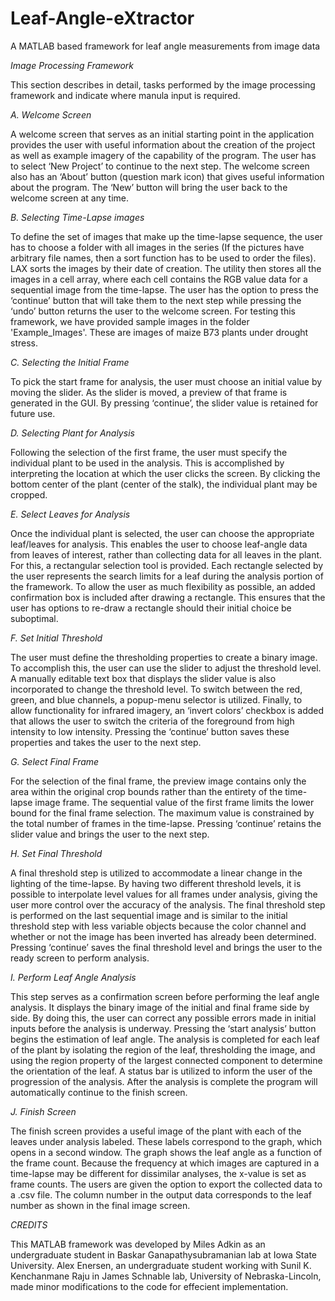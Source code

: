 # Leaf-Angle-eXtractor
A MATLAB based framework for leaf angle measurements from image data

*Image Processing Framework*

This section describes in detail, tasks performed by the image processing framework and indicate where manula input is required.

*A. Welcome Screen*

A welcome screen that serves as an initial starting point in the application provides the user with useful information about the creation of the project as well as example imagery of the capability of the program. The user has to select ‘New Project’ to continue to the next step. The welcome screen also has an ‘About’ button (question mark icon) that gives useful information about the program. The ‘New’ button will bring the user back to the welcome screen at any time.

*B. Selecting Time-Lapse images*

To define the set of images that make up the time-lapse sequence, the user has to choose a folder with all images in the series (If the pictures have arbitrary file names, then a sort function has to be used to order the files). LAX sorts the images by their date of creation.  The utility then stores all the images in a cell array, where each cell contains the RGB value data for a sequential image from the time-lapse. The user has the option to press the ‘continue’ button that will take them to the next step while pressing the ‘undo’ button returns the user to the welcome screen. For testing this framework, we have provided sample images in the folder 'Example_Images'. These are images of maize B73 plants under drought stress. 

*C. Selecting the Initial Frame*

To pick the start frame for analysis, the user must choose an initial value by moving the slider.  As the slider is moved, a preview of that frame is generated in the GUI.  By pressing ‘continue’, the slider value is retained for future use. 

*D. Selecting Plant for Analysis*

Following the selection of the first frame, the user must specify the individual plant to be used in the analysis. This is accomplished by interpreting the location at which the user clicks the screen. By clicking the bottom center of the plant (center of the stalk), the individual plant may be cropped.

*E. Select Leaves for Analysis*

Once the individual plant is selected, the user can choose the appropriate leaf/leaves for analysis. This enables the user to choose leaf-angle data from leaves of interest, rather than collecting data for all leaves in the plant. For this, a rectangular selection tool is provided.  Each rectangle selected by the user represents the search limits for a leaf during the analysis portion of the framework. To allow the user as much flexibility as possible, an added confirmation box is included after drawing a rectangle. This ensures that the user has options to re-draw a rectangle should their initial choice be suboptimal.

*F. Set Initial Threshold*

The user must define the thresholding properties to create a binary image. To accomplish this, the user can use the slider to adjust the threshold level. A manually editable text box that displays the slider value is also incorporated to change the threshold level. To switch between the red, green, and blue channels, a popup-menu selector is utilized.  Finally, to allow functionality for infrared imagery, an ‘invert colors’ checkbox is added that allows the user to switch the criteria of the foreground from high intensity to low intensity. Pressing the ‘continue’ button saves these properties and takes the user to the next step.

*G. Select Final Frame*

For the selection of the final frame, the preview image contains only the area within the original crop bounds rather than the entirety of the time-lapse image frame.  The sequential value of the first frame limits the lower bound for the final frame selection.  The maximum value is constrained by the total number of frames in the time-lapse.  Pressing ‘continue’ retains the slider value and brings the user to the next step.

*H. Set Final Threshold*

A final threshold step is utilized to accommodate a linear change in the lighting of the time-lapse.  By having two different threshold levels, it is possible to interpolate level values for all frames under analysis, giving the user more control over the accuracy of the analysis. The final threshold step is performed on the last sequential image and is similar to the initial threshold step with less variable objects because the color channel and whether or not the image has been inverted has already been determined. Pressing ‘continue’ saves the final threshold level and brings the user to the ready screen to perform analysis.

*I. Perform Leaf Angle Analysis*

This step serves as a confirmation screen before performing the leaf angle analysis.  It displays the binary image of the initial and final frame side by side.  By doing this, the user can correct any possible errors made in initial inputs before the analysis is underway.  Pressing the ‘start analysis’ button begins the estimation of leaf angle.  The analysis is completed for each leaf of the plant by isolating the region of the leaf, thresholding the image, and using the region property of the largest connected component to determine the orientation of the leaf. A status bar is utilized to inform the user of the progression of the analysis. After the analysis is complete the program will automatically continue to the finish screen.

*J. Finish Screen*

The finish screen provides a useful image of the plant with each of the leaves under analysis labeled. These labels correspond to the graph, which opens in a second window. The graph shows the leaf angle as a function of the frame count.  Because the frequency at which images are captured in a time-lapse may be different for dissimilar analyses, the x-value is set as frame counts. The users are given the option to export the collected data to a .csv file.  The column number in the output data corresponds to the leaf number as shown in the final image screen.

*CREDITS*

This MATLAB framework was developed by Miles Adkin as an undergraduate student in Baskar Ganapathysubramanian lab at Iowa State University. Alex Enersen, an undergraduate student working with Sunil K. Kenchanmane Raju in James Schnable lab, University of Nebraska-Lincoln, made minor modifications to the code for effecient implementation. 
